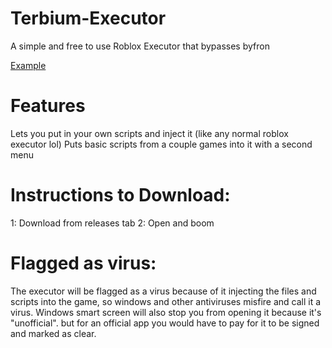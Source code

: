 # Terbium-Executor
A simple and free to use Roblox Executor that bypasses byfron

[Example](https://github.com/galacticquasardev/Terbium-Executor/blob/master/te.png)

# Features 
Lets you put in your own scripts and inject it (like any normal roblox executor lol)
Puts basic scripts from a couple games into it with a second menu

# Instructions to Download:
1: Download from releases tab
2: Open and boom

# Flagged as virus:
The executor will be flagged as a virus because of it injecting the files and scripts into the game, so windows and other antiviruses misfire and call it a virus. Windows smart screen will also stop you from opening it because it's "unofficial". but for an official app you would have to pay for it to be signed and marked as clear.
